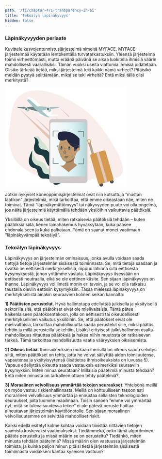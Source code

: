 ```yaml
---
path: '/fi/chapter-4/1-transparency-in-ai'
title: 'Tekoälyn läpinäkyvyys'
hidden: false
---
```


<hero-icon heroIcon='chap4'/>

### Läpinäkyvyyden periaate

Kuvittele kasvojentunnistusjärjestelmä nimeltä MYFACE. MYFACE-järjestelmää käytetään lentokentällä turvatarkastuksiin. Yleensä järjestelmä toimii virheettömästi, mutta eräänä päivänä se alkaa luokitella ihmisiä väärin mahdollisesti vaarallisiksi. Tämän vuoksi useita viattomia ihmisiä pidätetään. Olisiko tärkeää tietää, miksi järjestelmä teki kaikki nämä virheet? Pitäisikö meidän pystyä selittämään, miksi se teki virheitä? Entä miksi tällä olisi merkitystä?

<img src="./myface.svg" alt="myface" width="400px"> </img>

<styled-text>

Jotkin nykyiset koneoppimisjärjestelmät ovat niin kutsuttuja ”mustan laatikon” järjestelmiä, mikä tarkoittaa, että emme oikeastaan näe, miten ne toimivat. Tämä ”läpinäkymättömyys” tai näkyvyyden puute voi olla ongelma, jos näitä järjestelmiä käyttämällä tehdään yksilöihin vaikuttavia päätöksiä.

Yksilöillä on oikeus tietää, miten ratkaisevia päätöksiä tehdään – kuten päätöksiä siitä, kenen lainahakemus hyväksytään, kuka pääsee ehdonalaiseen ja kuka palkataan. Tämä on saanut monet vaatimaan ”läpinäkyvämpää tekoälyä”.

### Tekoälyn läpinäkyvyys


Läpinäkyvyys on järjestelmän ominaisuus, jonka avulla voidaan saada tiettyjä tietoja järjestelmän sisäisestä toiminnasta. Se, mitä tietoja saadaan ja ovatko ne eettisesti merkityksellisiä, riippuu lähinnä siitä eettisestä kysymyksestä, johon yritämme vastata. Läpinäkyvyys itsessään on eettisesti neutraalia, eikä se ole eettinen käsite. Sen sijaan läpinäkyvyys on ihanne. Läpinäkyvyys voi ilmetä monin eri tavoin, ja se voi olla ratkaisu taustalla oleviin eettisiin kysymyksiin. Tässä mielessä läpinäkyvyys on merkityksellistä ainakin seuraavien kolmen seikan kannalta:

**1) Päätösten perustelut.** Hyvä hallintotapa edellyttää julkisella ja yksityisellä sektorilla sitä, että päätökset eivät ole mielivaltaisia. Tämä pätee kaikenlaiseen päätöksentekoon, jolla on eettisesti tai oikeudellisesti merkityksellinen vaikutus yksilöihin. Se, että päätökset eivät ole mielivaltaisia, tarkoittaa mahdollisuutta saada perustelut sille, miksi päätös tehtiin ja millä perusteilla se tehtiin. Lisäksi erityisesti julkishallinnon osalta mahdollisuus riitauttaa päätöksiä ja hakea niihin muutosta on ratkaisevan tärkeä. Tämä tarkoittaa mahdollisuutta vaatia vääryyksien oikaisemista.

**2) Oikeus tietää.** Ihmisoikeuksien mukaan ihmisillä on oikeus saada selvitys siitä, miten päätökset on tehty, jotta he voivat säilyttää aidon toimijuutensa, vapautensa ja yksityisyytensä (lisätietoa ihmisoikeuksista on luvussa 5). Vapaus edellyttää oikeutta saada vastauksia esimerkiksi seuraaviin kysymyksiin: Miten minua seurataan? Millaisia päätelmiä minusta tehdään? Entä miten minusta on tarkalleen ottaen tehty päätelmiä?

**3) Moraalinen velvollisuus ymmärtää tekojen seuraukset**. Yhteisönä meillä on myös vastuu riskienhallinnasta. Meillä on kohtuulliseen tasoon asti moraalinen velvollisuus ymmärtää ja ennustaa sellaisten teknologioiden seuraukset, joita luomme maailmaan. Toisin sanoen ”emme voi ymmärtää nyt, mitä se tulevaisuudessa tekee” ei ole pätevä peruste haittaa aiheuttavan järjestelmän käyttöönotolle. Sen sijaan moraalinen velvollisuutemme on selvittää mahdolliset riskit.

Kaikki edellä esitetyt kolme kohtaa voidaan tiivistää riittävien tietojen saamista koskevaksi vaatimukseksi. Tiedämmekö, onko tämä algoritminen päätös perusteltu ja missä määrin se on perusteltu? Tiedänkö, miten minusta tehdään päätelmiä? Missä määrin olen vastuussa järjestelmän toimista, ja kuinka paljon minun pitäisi tietää järjestelmän sisäisestä toiminnasta voidakseni kantaa kyseisen vastuun?

</styled-text>
